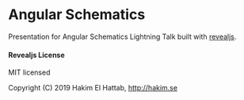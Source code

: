 # Angular Schematics

Presentation for Angular Schematics Lightning Talk built with [revealjs](http://revealjs.com/).


#### Revealjs License
MIT licensed

Copyright (C) 2019 Hakim El Hattab, http://hakim.se
